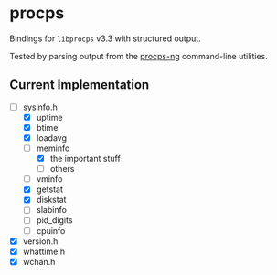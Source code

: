 # procps

Bindings for `libprocps` v3.3 with structured output.

Tested by parsing output from the [procps-ng](https://gitlab.com/procps-ng/procps/-/tree/v3.3.17) command-line utilities.

## Current Implementation
- [ ] sysinfo.h
  - [x] uptime
  - [x] btime
  - [x] loadavg 
  - [ ] meminfo
    - [x] the important stuff
    - [ ] others
  - [ ] vminfo
  - [x] getstat
  - [x] diskstat
  - [ ] slabinfo
  - [ ] pid_digits
  - [ ] cpuinfo
- [x] version.h
- [x] whattime.h
- [x] wchan.h
